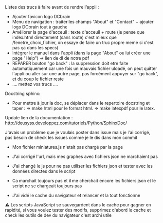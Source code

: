 Listes des trucs à faire avant de rendre l'appli :
- Ajouter favicon logo DCbrain
- Menu de navigation : traiter les champs "About" et "Contact" + ajouter logo DCbrain tout à gauche
- Améliorer la page d'acceuil : texte d'acceuil + route (je pense que index.html directement (sans route) c'est mieux que /fenetre_choix_fichier, on essaye de faire un truc propre meme si c'est pas ça dans les specs)
- Intégrer le manuel dans l'appli (dans la page "About" ou lui créer une page "Help") -> lien de dl de notre pdf
- REPARER bouton "go back" : la suppression doit etre faite automatiquement car une fois un mauvais fichier uloadé, on peut quitter l'appli ou aller sur une autre page, pas forcément appuyer sur "go back", et du coup le fichier reste
- .... mettez vos trucs ....

Docstring sphinx:
- Pour mettre à jour la doc, se déplacer dans le repertoire docstring et taper : 
    => make html pour le format html.
    => make latexpdf pour le latex.


Update lien de la documentation : http://deusyss.developpez.com/tutoriels/Python/SphinxDoc/

J'avais un problème que je voulais poster dans issue mais je l'ai corrigé, pas besoin de check les issues comme je le dis dans mon commit

- Mon fichier miniatures.js n'etait pas chargé par la page

- J'ai corrigé l'url, mais mes graphes avec fichiers json ne marchaient pas

- J'ai changé le js pour ne pas utiliser les fichiers json et tester avec les données directes dans le script

- Ca marchait toujours pas et il me cherchait encore les fichiers json et le script ne se chargeait toujours pas

- J'ai vidé le cache du navigateur et relancer et la tout fonctionne

:warning: Les scripts JavaScript se sauvegardent dans le cache pour gagner en rapidité,  si vous voulez tester des modifs, supprimez d'abord le cache et check les outils de dev du navigateur c'est archi utile
